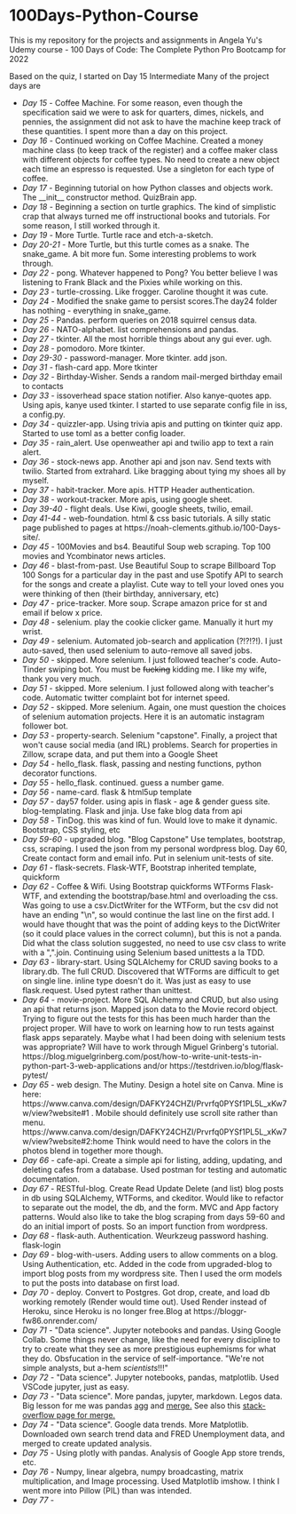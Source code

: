 # 100Days-Python-Course
This is my repository for the projects and assignments in Angela Yu's Udemy course - 100 Days of Code: The Complete Python Pro Bootcamp for 2022

Based on the quiz, I started on Day 15 Intermediate
Many of the project days are 
<ul>
<li><em>Day 15</em> - Coffee Machine. For some reason, even though the specification said we were to ask for quarters, dimes, nickels, and pennies, the assignment did not ask to have the machine keep track of these quantities. I spent more than a day on this project.</li>
<li><em>Day 16</em> - Continued working on Coffee Machine. Created a money machine class (to keep track of the register) and a coffee maker class with different objects for coffee types. No need to create a new object each time an espresso is requested. Use a singleton for each type of coffee. </li> 
<li><em>Day 17</em> - Beginning tutorial on how Python classes and objects work. The __init__ constructor method. QuizBrain app.</li> 
<li><em>Day 18</em> - Beginning a section on turtle graphics. The kind of simplistic crap that always turned me off instructional books and tutorials. For some reason, I still worked through it.</li> 
<li><em>Day 19</em> - More Turtle. Turtle race and etch-a-sketch.</li> 
<li><em>Day 20-21</em> - More Turtle, but this turtle comes as a snake. The snake_game. A bit more fun. Some interesting problems to work through.</li> 
<li><em>Day 22</em> - pong. Whatever happened to Pong? You better believe I was listening to Frank Black and the Pixies while working on this.</li> 
<li><em>Day 23</em> - turtle-crossing. Like frogger. Caroline thought it was cute.</li>
<li><em>Day 24</em> - Modified the snake game to persist scores.The day24 folder has nothing - everything in snake_game.</li>
<li><em>Day 25</em> - Pandas. perform queries on 2018 squirrel census data.</li>
<li><em>Day 26</em> - NATO-alphabet. list comprehensions and pandas.</li>
<li><em>Day 27</em> - tkinter. All the most horrible things about any gui ever. ugh.</li>
<li><em>Day 28</em> - pomodoro. More tkinter.</li>
<li><em>Day 29-30</em> - password-manager. More tkinter. add json.</li>
<li><em>Day 31</em> - flash-card app. More tkinter</li>
<li><em>Day 32</em> - Birthday-Wisher. Sends a random mail-merged birthday email to contacts</li>
<li><em>Day 33</em> - issoverhead space station notifier. Also kanye-quotes app. Using apis, kanye used tkinter. I started to use separate config file in iss, a config.py.</li>
<li><em>Day 34</em> - quizzler-app. Using trivia apis and putting on tkinter quiz app. Started to use toml as a better config loader.</li>
<li><em>Day 35</em> - rain_alert. Use openweather api and twilio app to text a rain alert.</li>
<li><em>Day 36</em> - stock-news app. Another api and json nav. Send texts with twilio. Started from extrahard. Like bragging about tying my shoes all by myself.</li>
<li><em>Day 37</em> - habit-tracker. More apis. HTTP Header authentication.</li>
<li><em>Day 38</em> - workout-tracker. More apis, using google sheet.</li>
<li><em>Day 39-40</em> - flight deals. Use Kiwi, google sheets, twilio, email.</li>
<li><em>Day 41-44</em> - web-foundation. html & css basic tutorials. A silly static page published to pages at https://noah-clements.github.io/100-Days-site/.</li>
<li><em>Day 45</em> - 100Movies and bs4. Beautiful Soup web scraping. Top 100 movies and Ycombinator news articles.</li>
<li><em>Day 46</em> - blast-from-past. Use Beautiful Soup to scrape Billboard Top 100 Songs for a particular day in the past and use Spotify API to search for the songs and create a playlist. Cute way to tell your loved ones you were thinking of then (their birthday, anniversary, etc)</li>
<li><em>Day 47</em> - price-tracker. More soup. Scrape amazon price for st and email if below x price.</li>
<li><em>Day 48</em> - selenium. play the cookie clicker game. Manually it hurt my wrist.</li>
<li><em>Day 49</em> - selenium. Automated job-search and application (?!?!?!). I just auto-saved, then used selenium to auto-remove all saved jobs.
</li>
<li><em>Day 50</em> - skipped. More selenium. I just followed teacher's code. Auto-Tinder swiping bot. You must be <del>fucking</del> kidding me. I like my wife, thank you very much.</li>
<li><em>Day 51</em> - skipped. More selenium. I just followed along with teacher's code. Automatic twitter complaint bot for internet speed. </li>
<li><em>Day 52</em> - skipped. More selenium. Again, one must question the choices of selenium automation projects. Here it is an automatic instagram follower bot. </li>
<li><em>Day 53</em> - property-search. Selenium "capstone". Finally, a project that won't cause social media (and IRL) problems. Search for properties in Zillow, scrape data, and put them into a Google Sheet</li>
<li><em>Day 54</em> - hello_flask. flask, passing and nesting functions, python decorator functions.</li>
<li><em>Day 55</em> - hello_flask. continued. guess a number game.</li>
<li><em>Day 56</em> - name-card. flask & html5up template</li>
<li><em>Day 57</em> - day57 folder. using apis in flask - age & gender guess site. blog-templating. Flask and jinja. Use fake blog data from api</li>
<li><em>Day 58</em> -  TinDog. this was kind of fun. Would love to make it dynamic. Bootstrap, CSS styling, etc </li>
<li><em>Day 59-60</em> - upgraded blog. "Blog Capstone" Use templates, bootstrap, css, scraping. I used the json from my personal wordpress blog. Day 60, Create contact form and email info. Put in selenium unit-tests of site.</li>
<li><em>Day 61</em> - flask-secrets. Flask-WTF, Bootstrap inherited template, quickform</li>
<li><em>Day 62</em> - Coffee & Wifi. Using Bootstrap quickforms WTForms Flask-WTF, and extending the bootstrap/base.html and overloading the css. Was going to use a csv.DictWriter for the WTForm, but the csv did not have an ending "\n", so would continue the last line on the first add. I would have thought that was the point of adding keys to the DictWriter (so it could place values in the correct column), but this is not a panda. Did what the class solution suggested, no need to use csv class to write with a ",".join. Continuing using Selenium based unittests a la TDD.</li>
<li><em>Day 63</em> - library-start. Using SQLAlchemy for CRUD saving books to a library.db. The full CRUD. Discovered that WTForms are difficult to get on single line. inline type doesn't do it. Was just as easy to use flask.request. Used pytest rather than unittest. </li>
<li><em>Day 64</em> - movie-project. More SQL Alchemy and CRUD, but also using an api that returns json. Mapped json data to the Movie record object. Trying to figure out the tests for this has been much harder than the project proper. Will have to work on learning how to run tests against flask apps separately. Maybe what I had been doing with selenium tests was appropriate? Will have to work through Miguel Grinberg's tutorial. https://blog.miguelgrinberg.com/post/how-to-write-unit-tests-in-python-part-3-web-applications and/or https://testdriven.io/blog/flask-pytest/</li>
<li><em>Day 65</em> - web design. The Mutiny. Design a hotel site on Canva. Mine is here: https://www.canva.com/design/DAFKY24CHZI/Prvrfq0PYSf1PL5L_xKw7w/view?website#1 . Mobile should definitely use scroll site rather than menu. https://www.canva.com/design/DAFKY24CHZI/Prvrfq0PYSf1PL5L_xKw7w/view?website#2:home Think would need to have the colors in the photos blend in together more though.</li>
<li><em>Day 66</em> - cafe-api. Create a simple api for listing, adding, updating, and deleting cafes from a database. Used postman for testing and automatic documentation.</li>
<li><em>Day 67</em> - RESTful-blog. Create Read Update Delete (and list) blog posts in db using SQLAlchemy, WTForms, and ckeditor. Would like to refactor to separate out the model, the db, and the form. MVC and App factory patterns. Would also like to take the blog scraping from days 59-60 and do an initial import of posts. So an import function from wordpress.</li>
<li><em>Day 68</em> - flask-auth. Authentication. Weurkzeug password hashing. flask-login</li>
<li><em>Day 69</em> - blog-with-users. Adding users to allow comments on a blog. Using Authentication, etc. Added in the code from upgraded-blog to import blog posts from my wordpress site. Then I used the orm models to put the posts into database on first load.</li>
<li><em>Day 70</em> - deploy. Convert to Postgres. Got drop, create, and load db working remotely (Render would time out). Used Render instead of Heroku, since Heroku is no longer free.Blog at https://bloggr-fw86.onrender.com/</70>
<li><em>Day 71</em> - "Data science". Jupyter notebooks and pandas. Using Google Collab. Some things never change, like the need for every discipline to try to create what they see as more prestigious euphemisms for what they do. Obsfucation in the service of self-importance. "We're not simple analysts, but a-hem <em>scientists</em>!!!"</li>
<li><em>Day 72</em> - "Data science". Jupyter notebooks, pandas, matplotlib. Used VSCode jupyter, just as easy.</li>
<li><em>Day 73</em> - "Data science". More pandas, jupyter, markdown. Legos data. Big lesson for me was pandas <a href='https://pandas.pydata.org/pandas-docs/stable/reference/api/pandas.DataFrame.agg.html'>agg</a> and <a href='https://pandas.pydata.org/pandas-docs/stable/reference/api/pandas.DataFrame.merge.html'>merge.</a> See also this <a href='https://stackoverflow.com/questions/53645882/pandas-merging-101'>stack-overflow page for merge.</a></li>
<li><em>Day 74</em> - "Data science". Google data trends.  More Matplotlib. Downloaded own search trend data and FRED Unemployment data, and merged to create updated analysis.</li>
<li><em>Day 75</em> - Using plotly with pandas. Analysis of Google App store trends, etc.</li>
<li><em>Day 76</em> - Numpy, linear algebra, numpy broadcasting, matrix multiplication, and Image processing. Used Matplotlib imshow. I think I went more into Pillow (PIL) than was intended.</li>
<li><em>Day 77</em> -  </li></ul>
